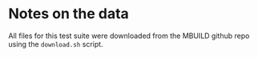 # Notes on the data

All files for this test suite were downloaded from the MBUILD github repo using the
`download.sh` script.
